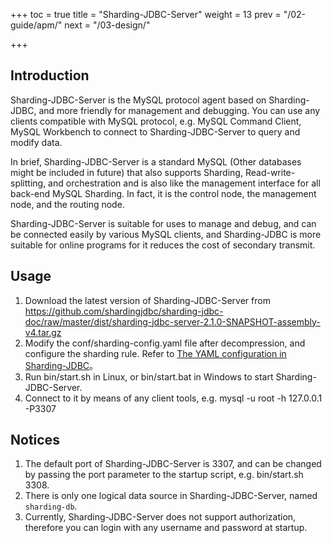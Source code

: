 +++
toc = true
title = "Sharding-JDBC-Server"
weight = 13
prev = "/02-guide/apm/"
next = "/03-design/"

+++

## Introduction

Sharding-JDBC-Server is the MySQL protocol agent based on Sharding-JDBC, and more friendly for management and debugging. You can use any clients compatible with MySQL protocol, e.g. MySQL Command Client, MySQL Workbench to connect to Sharding-JDBC-Server to query and modify data.

In brief, Sharding-JDBC-Server is a standard MySQL (Other databases might be included in future) that also supports Sharding, Read-write-splitting, and orchestration and is also like the management interface for all back-end MySQL Sharding. In fact, it is the control node, the management node, and the routing node.

Sharding-JDBC-Server is suitable for uses to manage and debug, and can be connected easily by various MySQL clients, and Sharding-JDBC is more suitable for online programs for it reduces the cost of secondary transmit.

## Usage

1. Download the latest version of Sharding-JDBC-Server from https://github.com/shardingjdbc/sharding-jdbc-doc/raw/master/dist/sharding-jdbc-server-2.1.0-SNAPSHOT-assembly-v4.tar.gz
2. Modify the conf/sharding-config.yaml file after decompression, and configure the sharding rule. Refer to [The YAML configuration in Sharding-JDBC](/02-guide/configuration/)。
3. Run bin/start.sh in Linux, or bin/start.bat in Windows to start Sharding-JDBC-Server.
4. Connect to it by means of any client tools, e.g. mysql -u root -h 127.0.0.1 -P3307

## Notices

1. The default port of Sharding-JDBC-Server is 3307, and can be changed by passing the port parameter to the startup script, e.g. bin/start.sh 3308.
2. There is only one logical data source in Sharding-JDBC-Server, named `sharding-db`.
3. Currently, Sharding-JDBC-Server does not support authorization, therefore you can login with any username and password at startup.
